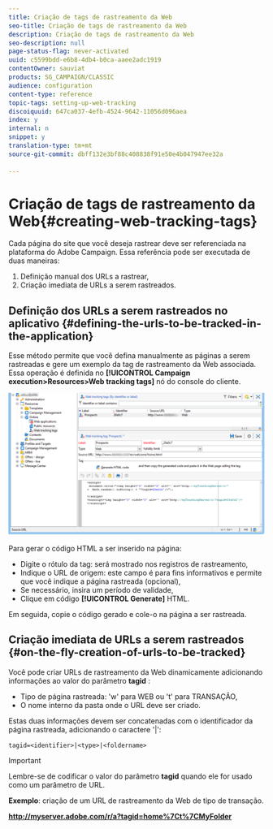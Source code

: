 ```yaml
---
title: Criação de tags de rastreamento da Web
seo-title: Criação de tags de rastreamento da Web
description: Criação de tags de rastreamento da Web
seo-description: null
page-status-flag: never-activated
uuid: c5599bdd-e6b8-4db4-b0ca-aaee2adc1919
contentOwner: sauviat
products: SG_CAMPAIGN/CLASSIC
audience: configuration
content-type: reference
topic-tags: setting-up-web-tracking
discoiquuid: 647ca037-4efb-4524-9642-11056d096aea
index: y
internal: n
snippet: y
translation-type: tm+mt
source-git-commit: dbff132e3bf88c408838f91e50e4b047947ee32a

---
```



# Criação de tags de rastreamento da Web{#creating-web-tracking-tags}

Cada página do site que você deseja rastrear deve ser referenciada na plataforma do Adobe Campaign. Essa referência pode ser executada de duas maneiras:

1. Definição manual dos URLs a rastrear,
1. Criação imediata de URLs a serem rastreados.

## Definição dos URLs a serem rastreados no aplicativo {#defining-the-urls-to-be-tracked-in-the-application}

Esse método permite que você defina manualmente as páginas a serem rastreadas e gere um exemplo da tag de rastreamento da Web associada. Essa operação é definida no **[!UICONTROL Campaign execution>Resources>Web tracking tags]** nó do console do cliente.

![](assets/d_ncs_integration_webtracking_screen.png)

Para gerar o código HTML a ser inserido na página:

* Digite o rótulo da tag: será mostrado nos registros de rastreamento,
* Indique o URL de origem: este campo é para fins informativos e permite que você indique a página rastreada (opcional),
* Se necessário, insira um período de validade,
* Clique em código **[!UICONTROL Generate]** HTML.

Em seguida, copie o código gerado e cole-o na página a ser rastreada.

## Criação imediata de URLs a serem rastreados {#on-the-fly-creation-of-urls-to-be-tracked}

Você pode criar URLs de rastreamento da Web dinamicamente adicionando informações ao valor do parâmetro **tagid** :

* Tipo de página rastreada: &#39;w&#39; para WEB ou &#39;t&#39; para TRANSAÇÃO,
* O nome interno da pasta onde o URL deve ser criado.

Estas duas informações devem ser concatenadas com o identificador da página rastreada, adicionando o caractere &#39;|&#39;:

```
tagid=<identifier>|<type>|<foldername>
```

>[!IMPORTANT]
>
>Lembre-se de codificar o valor do parâmetro **tagid** quando ele for usado como um parâmetro de URL.

**Exemplo**: criação de um URL de rastreamento da Web de tipo de transação.

**http://myserver.adobe.com/r/a?tagid=home%7Ct%7CMyFolder**
